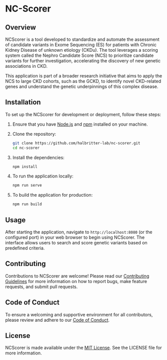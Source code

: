 # NC-Scorer

## Overview

NCScorer is a tool developed to standardize and automate the assessment of candidate variants in Exome Sequencing (ES) for patients with Chronic Kidney Disease of unknown etiology (CKDu). The tool leverages a scoring system called the Nephro Candidate Score (NCS) to prioritize candidate variants for further investigation, accelerating the discovery of new genetic associations in CKD.

This application is part of a broader research initiative that aims to apply the NCS to large CKD cohorts, such as the GCKD, to identify novel CKD-related genes and understand the genetic underpinnings of this complex disease.

## Installation

To set up the NCScorer for development or deployment, follow these steps:

1. Ensure that you have [Node.js](https://nodejs.org/) and [npm](https://www.npmjs.com/) installed on your machine.

2. Clone the repository:
   ```sh
   git clone https://github.com/halbritter-lab/nc-scorer.git
   cd nc-scorer
   ```

3. Install the dependencies:
   ```sh
   npm install
   ```

4. To run the application locally:
   ```sh
   npm run serve
   ```

5. To build the application for production:
   ```sh
   npm run build
   ```

## Usage

After starting the application, navigate to `http://localhost:8080` (or the configured port) in your web browser to begin using NCScorer. The interface allows users to search and score genetic variants based on predefined criteria.

## Contributing

Contributions to NCScorer are welcome! Please read our [Contributing Guidelines](CONTRIBUTING.md) for more information on how to report bugs, make feature requests, and submit pull requests.

## Code of Conduct

To ensure a welcoming and supportive environment for all contributors, please review and adhere to our [Code of Conduct](CODE_OF_CONDUCT.md).

## License

NCScorer is made available under the [MIT License](LICENSE). See the LICENSE file for more information.